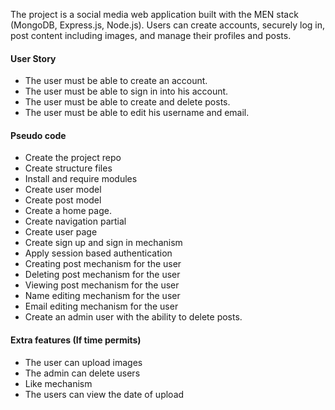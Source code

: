 The project is a social media web application built with the MEN stack (MongoDB, Express.js, Node.js). Users can create accounts, securely log in, post content including images, and manage their profiles and posts.

#### User Story
- The user must be able to create an account.
- The user must be able to sign in into his account.
- The user must be able to create and delete posts.
- The user must be able to edit his username and email.

#### Pseudo code
- Create the project repo
- Create structure files
- Install and require modules 
- Create user model
- Create post model
- Create a home page.
- Create navigation partial
- Create user page
- Create sign up and sign in mechanism
- Apply session based authentication
- Creating post mechanism for the user
- Deleting post mechanism for the user
- Viewing post mechanism for the user
- Name editing mechanism for the user
- Email editing mechanism for the user
- Create an admin user with the ability to delete posts.

#### Extra features (If time permits)
- The user can upload images
- The admin can delete users
- Like mechanism
- The users can view the date of upload